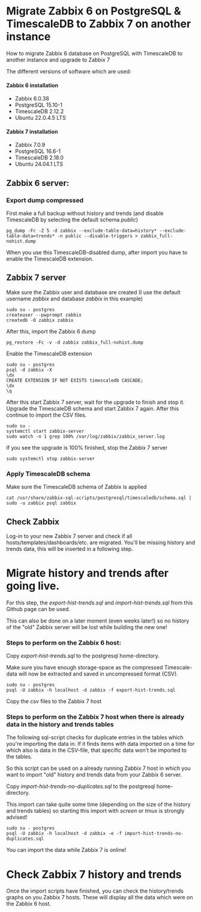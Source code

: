 # Migrate Zabbix 6 on PostgreSQL & TimescaleDB to Zabbix 7 on another instance
How to migrate Zabbix 6 database on PostgreSQL with TimescaleDB to another instance and upgrade to Zabbix 7

The different versions of software which are used:

#### Zabbix 6 installation
- Zabbix 6.0.38
- PostgreSQL 15.10-1
- TimescaleDB 2.12.2
- Ubuntu 22.0.4.5 LTS

#### Zabbix 7 installation
- Zabbix 7.0.9
- PostgreSQL 16.6-1
- TimescaleDB 2.18.0
- Ubuntu 24.04.1 LTS

## Zabbix 6 server:

### Export dump compressed
First make a full backup without history and trends (and disable TimescaleDB by selecting the default schema *public*)

```
pg_dump -Fc -Z 5 -d zabbix --exclude-table-data=history* --exclude-table-data=trends* -n public --disable-triggers > zabbix_full-nohist.dump
```

When you use this TimescaleDB-disabled dump, after import you have to enable the TimescaleDB extension.

## Zabbix 7 server
Make sure the Zabbix user and database are created (I use the default username *zabbix* and database *zabbix* in this example)
```
sudo su - postgres
createuser --pwprompt zabbix
createdb -O zabbix zabbix
```
After this, import the Zabbix 6 dump

```
pg_restore -Fc -v -d zabbix zabbix_full-nohist.dump
```
Enable the TimescaleDB extension
```
sudo su - postgres
psql -d zabbix -X
\dx
CREATE EXTENSION IF NOT EXISTS timescaledb CASCADE;
\dx
\q
```

After this start Zabbix 7 server, wait for the upgrade to finish and stop it. Upgrade the TimescaleDB schema and start Zabbix 7 again. After this continue to import the CSV files.
```
sudo su -
systemctl start zabbix-server
sudo watch -n 1 grep 100% /var/log/zabbix/zabbix_server.log
```
If you see the upgrade is 100% finished, stop the Zabbix 7 server
```
sudo systemctl stop zabbix-server
```

### Apply TimescaleDB schema
Make sure the TimescaleDB schema of Zabbix is applied
```
cat /usr/share/zabbix-sql-scripts/postgresql/timescaledb/schema.sql | sudo -u zabbix psql zabbix
```

## Check Zabbix
Log-in to your new Zabbix 7 server and check if all hosts/templates/dashboards/etc. are migrated. You'll be missing history and trends data, this will be inserted in a following step.

# Migrate history and trends after going live.
For this step, the *export-hist-trends.sql* and *import-hist-trends.sql* from this Github page can be used.

This can also be done on a later moment (even weeks later!) so no history of the "old" Zabbix server will be lost while building the new one!

### Steps to perform on the Zabbix 6 host:
Copy _export-hist-trends.sql_ to the postgresql home-directory.

Make sure you have enough storage-space as the compressed Timescale-data will now be extracted and saved in uncompressed format (CSV).

```
sudo su - postgres
psql -U zabbix -h localhost -d zabbix -f export-hist-trends.sql
```
Copy the csv files to the Zabbix 7 host

### Steps to perform on the Zabbix 7 host when there is already data in the history and trends tables
The following sql-script checks for duplicate entries in the tables which you're importing the data in. If it finds items with data imported on a time for which also is data in the CSV-file, that specific data won't be imported to the tables.

So this script can be used on a already running Zabbix 7 host in which you want to import "old" history and trends data from your Zabbix 6 server.

Copy *import-hist-trends-no-duplicates.sql* to the postgresql home-directory. 

This import can take quite some time (depending on the size of the history and trends tables) so starting this import with _screen_ or _tmux_ is strongly advised!

```
sudo su - postgres
psql -U zabbix -h localhost -d zabbix -e -f import-hist-trends-no-duplicates.sql
```
You can import the data while Zabbix 7 is online!

# Check Zabbix 7 history and trends
Once the import scripts have finished, you can check the history/trends graphs on you Zabbix 7 hosts. These will display all the data which were on the Zabbix 6 host.
